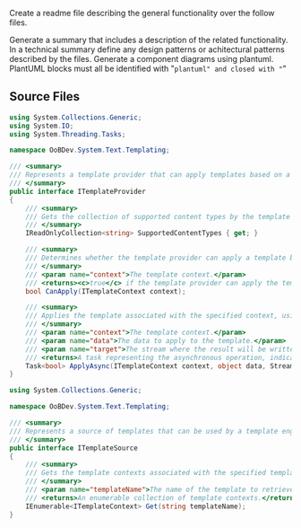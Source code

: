 Create a readme file describing the general functionality over the follow files.

Generate a summary that includes a description of the related functionality.
In a technical summary define any design patterns or achitectural patterns described by the files.
Generate a component diagrams using plantuml.
PlantUML blocks must all be identified with "```plantuml" and closed with "```"

## Source Files

```ITemplateProvider.cs
using System.Collections.Generic;
using System.IO;
using System.Threading.Tasks;

namespace OoBDev.System.Text.Templating;

/// <summary>
/// Represents a template provider that can apply templates based on a specified context.
/// </summary>
public interface ITemplateProvider
{
    /// <summary>
    /// Gets the collection of supported content types by the template provider.
    /// </summary>
    IReadOnlyCollection<string> SupportedContentTypes { get; }

    /// <summary>
    /// Determines whether the template provider can apply a template based on the provided context.
    /// </summary>
    /// <param name="context">The template context.</param>
    /// <returns><c>true</c> if the template provider can apply the template; otherwise, <c>false</c>.</returns>
    bool CanApply(ITemplateContext context);

    /// <summary>
    /// Applies the template associated with the specified context, using the provided data, and writes the result to the target stream asynchronously.
    /// </summary>
    /// <param name="context">The template context.</param>
    /// <param name="data">The data to apply to the template.</param>
    /// <param name="target">The stream where the result will be written.</param>
    /// <returns>A task representing the asynchronous operation, indicating whether the application was successful.</returns>
    Task<bool> ApplyAsync(ITemplateContext context, object data, Stream target);
}

```

```ITemplateSource.cs
using System.Collections.Generic;

namespace OoBDev.System.Text.Templating;

/// <summary>
/// Represents a source of templates that can be used by a template engine.
/// </summary>
public interface ITemplateSource
{
    /// <summary>
    /// Gets the template contexts associated with the specified template name.
    /// </summary>
    /// <param name="templateName">The name of the template to retrieve.</param>
    /// <returns>An enumerable collection of template contexts.</returns>
    IEnumerable<ITemplateContext> Get(string templateName);
}

```

